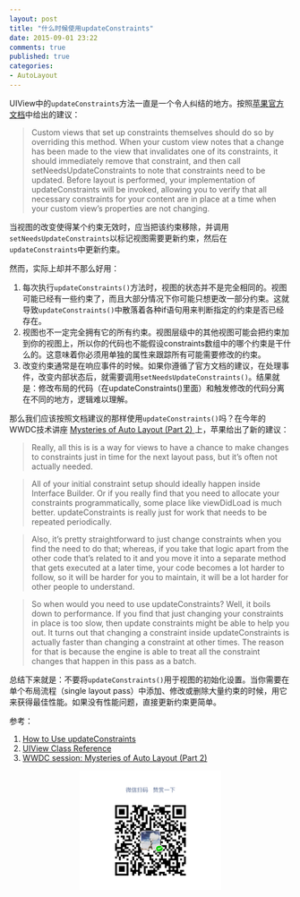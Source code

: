 ```yaml
---
layout: post
title: "什么时候使用updateConstraints"
date: 2015-09-01 23:22
comments: true
published: true
categories:
- AutoLayout
---
```


UIView中的`updateConstraints`方法一直是一个令人纠结的地方。按照[苹果官方文档](https://developer.apple.com/library/ios/documentation/UIKit/Reference/UIView_Class/#//apple_ref/occ/instm/UIView/updateConstraints)中给出的建议：

> Custom views that set up constraints themselves should do so by overriding this method. When your custom view notes that a change has been made to the view that invalidates one of its constraints, it should immediately remove that constraint, and then call setNeedsUpdateConstraints to note that constraints need to be updated. Before layout is performed, your implementation of updateConstraints will be invoked, allowing you to verify that all necessary constraints for your content are in place at a time when your custom view’s properties are not changing.

当视图的改变使得某个约束无效时，应当把该约束移除，并调用`setNeedsUpdateConstraints`以标记视图需要更新约束，然后在`updateConstraints`中更新约束。

然而，实际上却并不那么好用：

<!--more-->

1. 每次执行`updateConstraints()`方法时，视图的状态并不是完全相同的。视图可能已经有一些约束了，而且大部分情况下你可能只想更改一部分约束。这就导致`updateConstraints()`中散落着各种if语句用来判断指定的约束是否已经存在。
2. 视图也不一定完全拥有它的所有约束。视图层级中的其他视图可能会把约束加到你的视图上，所以你的代码也不能假设constraints数组中的哪个约束是干什么的。这意味着你必须用单独的属性来跟踪所有可能需要修改的约束。
3. 改变约束通常是在响应事件的时候。如果你遵循了官方文档的建议，在处理事件，改变内部状态后，就需要调用`setNeedsUpdateConstraints()`。结果就是：修改布局的代码（在updateConstraints()里面）和触发修改的代码分离在不同的地方，逻辑难以理解。

那么我们应该按照文档建议的那样使用`updateConstraints()`吗？在今年的WWDC技术讲座 [Mysteries of Auto Layout (Part 2) ](https://developer.apple.com/videos/wwdc/2015/?id=219)上，苹果给出了新的建议：

> Really, all this is is a way for views to have a chance to make changes to constraints just in time for the next layout pass, but it’s often not actually needed.

> All of your initial constraint setup should ideally happen inside Interface Builder. Or if you really find that you need to allocate your constraints programmatically, some place like viewDidLoad is much better. updateConstraints is really just for work that needs to be repeated periodically.

> Also, it’s pretty straightforward to just change constraints when you find the need to do that; whereas, if you take that logic apart from the other code that’s related to it and you move it into a separate method that gets executed at a later time, your code becomes a lot harder to follow, so it will be harder for you to maintain, it will be a lot harder for other people to understand.

> So when would you need to use updateConstraints? Well, it boils down to performance. If you find that just changing your constraints in place is too slow, then update constraints might be able to help you out. It turns out that changing a constraint inside updateConstraints is actually faster than changing a constraint at other times. The reason for that is because the engine is able to treat all the constraint changes that happen in this pass as a batch.

总结下来就是：不要将`updateConstraints()`用于视图的初始化设置。当你需要在单个布局流程（single layout pass）中添加、修改或删除大量约束的时候，用它来获得最佳性能。如果没有性能问题，直接更新约束更简单。



参考：

1. [How to Use updateConstraints](http://oleb.net/blog/2015/08/how-to-use-updateconstraints/)
2. [UIView Class Reference](https://developer.apple.com/library/ios/documentation/UIKit/Reference/UIView_Class/#//apple_ref/occ/instm/UIView/updateConstraints)
3. [WWDC session: Mysteries of Auto Layout (Part 2)](https://developer.apple.com/videos/wwdc/2015/?id=219)

<p style="text-align:center"><img src="/images/posts/thx_money.png" width="50%" height="50%" /></p>

